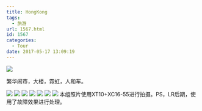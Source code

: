 ```yaml
---
title: HongKong
tags:
  - 旅游
url: 1567.html
id: 1567
categories:
  - Tour
date: 2017-05-17 13:09:19
---
```


![](http://image.psdpi.com/photo/hongkong/hongkong-1.jpg-1920) 

繁华闹市，大楼，霓虹，人和车。

<!-- more -->

![](http://image.psdpi.com/photo/hongkong/hongkong-1.jpg-1920) 
![](http://image.psdpi.com/photo/hongkong/hongkong-2.jpg-1920) 
![](http://image.psdpi.com/photo/hongkong/hongkong-3.jpg-1920) 
![](http://image.psdpi.com/photo/hongkong/hongkong-4.jpg-1920) 
![](http://image.psdpi.com/photo/hongkong/hongkong-5.jpg-1920) 
![](http://image.psdpi.com/photo/hongkong/hongkong-6.jpg-1920) 
![](http://image.psdpi.com/photo/hongkong/hongkong-7.jpg-1920) 本组照片使用XT10+XC16-55进行拍摄。PS，LR后期，使用了故障效果进行处理。